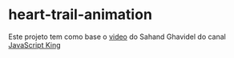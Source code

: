 # heart-trail-animation
Este projeto tem como base o [video](https://www.youtube.com/watch?v=EWv2jnhZErc&amp;t=15656s) do Sahand Ghavidel do canal [JavaScript King](https://www.youtube.com/@JavaScriptKing)
